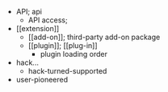 - API; api
    - API access;
- [[extension]]
    - [[add-on]]; third-party add-on package
    - [[plugin]]; [[plug-in]]
        - plugin loading order
- hack...
    - hack-turned-supported
- user-pioneered
